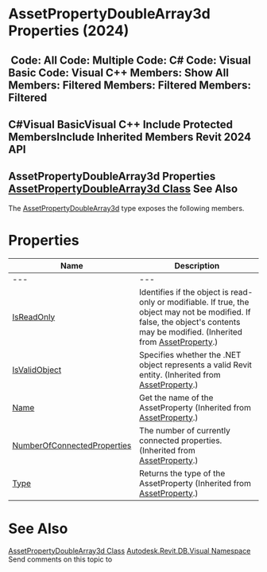 # AssetPropertyDoubleArray3d Properties (2024)

﻿
 Code: All Code: Multiple Code: C# Code: Visual Basic Code: Visual C++  Members: Show All Members: Filtered Members: Filtered Members: Filtered   
---  
C#Visual BasicVisual C++
Include Protected MembersInclude Inherited Members
Revit 2024 API  
---  
AssetPropertyDoubleArray3d Properties  
[AssetPropertyDoubleArray3d Class](f0623332-e4b1-3b6f-7247-8ee16a27251c.md "AssetPropertyDoubleArray3d Class") See Also  
---  
The [AssetPropertyDoubleArray3d](f0623332-e4b1-3b6f-7247-8ee16a27251c.md "AssetPropertyDoubleArray3d Class") type exposes the following members.
# Properties
| Name | Description |
| --- | --- |
| --- | --- | --- |
| [IsReadOnly](6d5fa82f-4a78-1928-b267-c33b92b6d6ea.md "IsReadOnly Property") | Identifies if the object is read-only or modifiable. If true, the object may not be modified. If false, the object's contents may be modified.  (Inherited from [AssetProperty](7be89499-d011-ab43-4715-0ee6f9335970.md "AssetProperty Class").) |
| [IsValidObject](81e8a4a9-ad56-09e5-bcf8-9801a24dd636.md "IsValidObject Property") | Specifies whether the .NET object represents a valid Revit entity.  (Inherited from [AssetProperty](7be89499-d011-ab43-4715-0ee6f9335970.md "AssetProperty Class").) |
| [Name](57ab6af1-a4eb-8973-33b5-9a1f38796679.md "Name Property") | Get the name of the AssetProperty (Inherited from [AssetProperty](7be89499-d011-ab43-4715-0ee6f9335970.md "AssetProperty Class").) |
| [NumberOfConnectedProperties](4b7ace45-690c-f643-e9be-f333d0bb3bf2.md "NumberOfConnectedProperties Property") | The number of currently connected properties.  (Inherited from [AssetProperty](7be89499-d011-ab43-4715-0ee6f9335970.md "AssetProperty Class").) |
| [Type](20d79fdf-59cf-67a7-3db1-c27955e48035.md "Type Property") | Returns the type of the AssetProperty (Inherited from [AssetProperty](7be89499-d011-ab43-4715-0ee6f9335970.md "AssetProperty Class").) |

# See Also
[AssetPropertyDoubleArray3d Class](f0623332-e4b1-3b6f-7247-8ee16a27251c.md "AssetPropertyDoubleArray3d Class")
[Autodesk.Revit.DB.Visual Namespace](f5a10581-6ac2-be19-0e32-f87d05bc8b83.md "Autodesk.Revit.DB.Visual Namespace")
Send comments on this topic to 